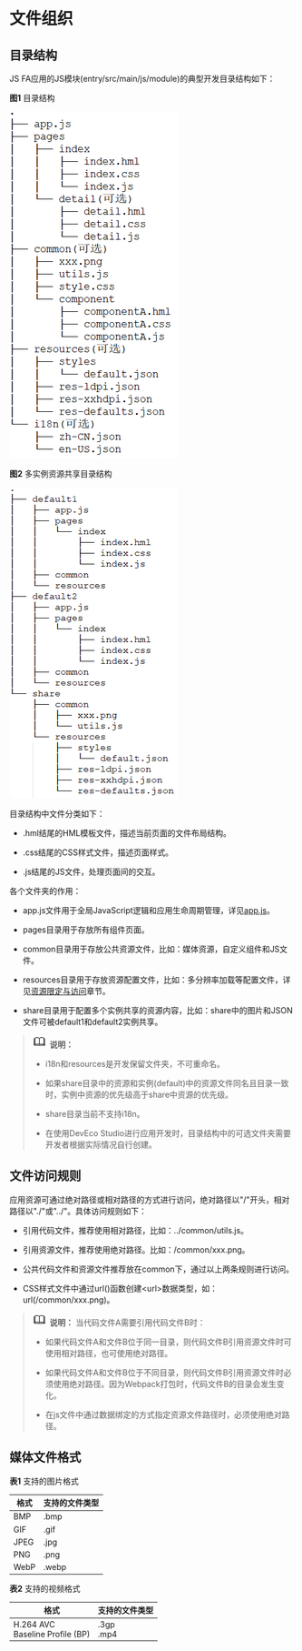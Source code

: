 # 文件组织

## 目录结构

JS FA应用的JS模块(entry/src/main/js/module)的典型开发目录结构如下：

**图1** 目录结构

![zh-cn_image_0000001127284926](figures/zh-cn_image_0000001127284926.png)

**图2** 多实例资源共享目录结构

![zh-cn_image_0000001173164777](figures/zh-cn_image_0000001173164777.png)

目录结构中文件分类如下：

- .hml结尾的HML模板文件，描述当前页面的文件布局结构。

- .css结尾的CSS样式文件，描述页面样式。

- .js结尾的JS文件，处理页面间的交互。

各个文件夹的作用：

- app.js文件用于全局JavaScript逻辑和应用生命周期管理，详见[app.js](../ui/js-framework-js-file.md)。

- pages目录用于存放所有组件页面。

- common目录用于存放公共资源文件，比如：媒体资源，自定义组件和JS文件。

- resources目录用于存放资源配置文件，比如：多分辨率加载等配置文件，详见[资源限定与访问](../ui/js-framework-resource-restriction.md)章节。

- share目录用于配置多个实例共享的资源内容，比如：share中的图片和JSON文件可被default1和default2实例共享。

> ![icon-note.gif](public_sys-resources/icon-note.gif) **说明：**
> - i18n和resources是开发保留文件夹，不可重命名。
>
> 
> - 如果share目录中的资源和实例(default)中的资源文件同名且目录一致时，实例中资源的优先级高于share中资源的优先级。
>
> 
> - share目录当前不支持i18n。
> 
> - 在使用DevEco Studio进行应用开发时，目录结构中的可选文件夹需要开发者根据实际情况自行创建。


## 文件访问规则

应用资源可通过绝对路径或相对路径的方式进行访问，绝对路径以"/"开头，相对路径以"./"或"../"。具体访问规则如下：

- 引用代码文件，推荐使用相对路径，比如：../common/utils.js。

- 引用资源文件，推荐使用绝对路径。比如：/common/xxx.png。

- 公共代码文件和资源文件推荐放在common下，通过以上两条规则进行访问。

- CSS样式文件中通过url()函数创建&lt;url&gt;数据类型，如：url(/common/xxx.png)。

> ![icon-note.gif](public_sys-resources/icon-note.gif) **说明：**
> 当代码文件A需要引用代码文件B时：
> 
> - 如果代码文件A和文件B位于同一目录，则代码文件B引用资源文件时可使用相对路径，也可使用绝对路径。
> 
> - 如果代码文件A和文件B位于不同目录，则代码文件B引用资源文件时必须使用绝对路径。因为Webpack打包时，代码文件B的目录会发生变化。
>
> 
> - 在js文件中通过数据绑定的方式指定资源文件路径时，必须使用绝对路径。


## 媒体文件格式

**表1** 支持的图片格式

| 格式 | 支持的文件类型 |
| -------- | -------- |
| BMP | .bmp |
| GIF | .gif |
| JPEG | .jpg |
| PNG | .png |
| WebP | .webp |

**表2** 支持的视频格式

| 格式 | 支持的文件类型 |
| -------- | -------- |
| H.264&nbsp;AVC<br/>Baseline&nbsp;Profile&nbsp;(BP) | .3gp<br/>.mp4 |
